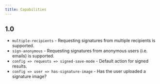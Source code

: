 ```yaml
---
title: Capabilities
---
```


## 1.0
* `multiple-recipients` - Requesting signatures from multiple recipients is supported.
* `sign-anonymous` - Requesting signatures from anonymous users (i.e. emails) is supported.
* `config => requests => signed-save-mode` - Default action for signed results.
* `config => user => has-signature-image` - Has the user uploaded a signature image?
